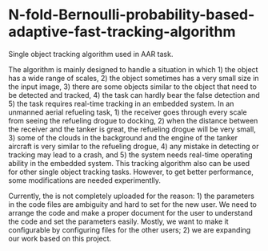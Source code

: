 # N-fold-Bernoulli-probability-based-adaptive-fast-tracking-algorithm
Single object tracking algorithm used in AAR task.

The algorithm is mainly designed to handle a situation in which 1) the object has a wide range of scales, 2) the object sometimes has a very small size in the input image, 3) there are some objects similar to the object that need to be detected and tracked, 4) the task can hardly bear the false detection and 5) the task requires real-time tracking in an embedded system. In an unmanned aerial refueling task, 1) the receiver goes through every scale from seeing the refueling drogue to docking, 2) when the distance between the receiver and the tanker is great, the refueling drogue will be very small, 3) some of the clouds in the background and the engine of the tanker aircraft is very similar to the refueling drogue, 4) any mistake in detecting or tracking may lead to a crash, and 5) the system needs real-time operating ability in the embedded system.
This tracking algorithm also can be used for other single object tracking tasks. However, to get better performance, some modifications are needed experimentlly.

Currently, the is not completely uploaded for the reason: 1) the parameters in the code files are ambiguity and hard to set for the new user. We need to arrange the code and make a proper document for the user to understand the code and set the parameters easily. Mostly, we want to make it configurable by configuring files for the other users; 2) we are expanding our work based on this project.
